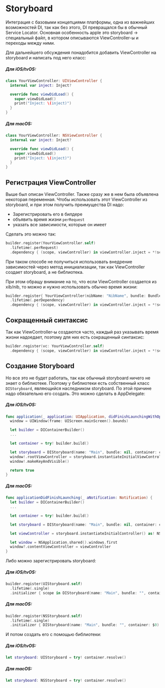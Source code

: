 # Storyboard
Интеграция с базовыми концепциями платформы, одна из важнейших возможностей DI, так как без этого, DI превращался бы в обычный Service Locator.
Основная особенность apple это storyboard -> специальный файл, в котором описываются ViewController-ы и переходы между ними.

Для дальнейшего обсуждения понадобится добавить ViewController на storyboard и написать под него класс:
##### Для iOS/tvOS:
```Swift
class YourViewController: UIViewController {
  internal var inject: Inject?

  override func viewDidLoad() {
    super.viewDidLoad()
    print("Inject: \(inject)")
  }
}
```
##### Для macOS:
```Swift
class YourViewController: NSViewController {
  internal var inject: Inject?

  override func viewDidLoad() {
    super.viewDidLoad()
    print("Inject: \(inject)")
  }
}
```

## Регистрация ViewController
Выше был описан ViewController. Также сразу же в нем была объявлена некоторая переменная. Чтобы использовать этот ViewController из storyboard, и при этом получить преимущества DI надо:
* Зарегистрировать его в билдере
* объявить время жизни `perRequest`
* указать все зависимости, которые он имеет

Сделать это можно так:
```Swift
builder.register(YourViewController.self)
  .lifetime(.perRequest)
  .dependency { (scope, viewController) in viewController.inject = *!scope }
```
При таком способе не получиться использовать внедрение зависимостей через метод инициализации, так как ViewController создает storyboard, а не библиотека.

При этом обращу внимание на то, что если ViewController создается из xib/nib, то можно и нужно использовать обычно время жизни:
```Swift
builder.register{ YourViewController(nibName: "NibName", bundle: Bundle) }
  .lifetime(.perDependency)
  .dependency { (scope, viewController) in viewController.inject = *!scope }
```


## Сокращенный синтаксис
Так как ViewController-ы создаются часто, каждый раз указывать время жизни надоедает, поэтому для них есть сокращенный синтаксис:
```Swift
builder.register(vc: YourViewController.self)
  .dependency { (scope, viewController) in viewController.inject = *!scope }
```

## Создание Storyboard
Но все это не будет работать, так как обычный storyboard ничего не знает о библиотеке. Поэтому у библиотеки есть собственный класс `DIStoryboard`, являющийся наследником storyboard. По этой причине надо обязательно его создать. Это можно сделать в AppDelegate:
##### Для iOS/tvOS:
```Swift
func application(_ application: UIApplication, didFinishLaunchingWithOptions launchOptions: [UIApplicationLaunchOptionsKey: Any]?) -> Bool {
  window = UIWindow(frame: UIScreen.mainScreen().bounds)

  let builder = DIContainerBuilder()
  ...

  let container = try! builder.build()

  let storyboard = DIStoryboard(name: "Main", bundle: nil, container: container)
  window!.rootViewController = storyboard.instantiateInitialViewController()
  window!.makeKeyAndVisible()

  return true
}
```
##### Для macOS:
```Swift
func applicationDidFinishLaunching(_ aNotification: Notification) {
  let builder = DIContainerBuilder()
  ...

  let container = try! builder.build()

  let storyboard = DIStoryboard(name: "Main", bundle: nil, container: container)

  let viewController = storyboard.instantiateInitialController() as! NSViewController

  let window = NSApplication.shared().windows.first
  window?.contentViewController = viewController
}
```

Либо можно зарегистрировать storyboard:
##### Для iOS/tvOS:
```Swift
builder.register(UIStoryboard.self)
  .lifetime(.single)
  .initializer { scope in DIStoryboard(name: "Main", bundle: "", container: scope) }
```
##### Для macOS:
```Swift
builder.register(NSStoryboard.self)
  .lifetime(.single)
  .initializer { DIStoryboard(name: "Main", bundle: "", container: $0) }
```

И потом создать его с помощью библиотеки:
##### Для iOS/tvOS:
```Swift
let storyboard: UIStoryboard = try! container.resolve()
```
##### Для macOS:
```Swift
let storyboard: NSStoryboard = try! container.resolve()
```
